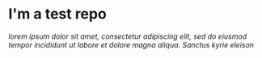 # I'm a test repo

*lorem ipsum dolor sit amet, consectetur adipiscing elit, sed do eiusmod tempor incididunt ut labore et dolore magna aliqua. Sanctus kyrie eleison*
